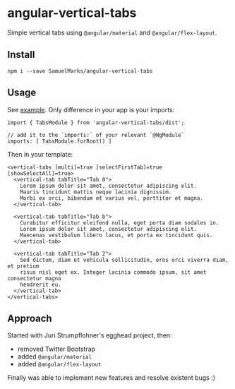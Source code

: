 angular-vertical-tabs
=====================
Simple vertical tabs using `@angular/material` and `@angular/flex-layout`.


## Install

    npm i --save SamuelMarks/angular-vertical-tabs

## Usage

See [example](src/app). Only difference in your app is your imports:

    import { TabsModule } from 'angular-vertical-tabs/dist';
    
    // add it to the `imports:` of your relevant `@NgModule`
    imports: [ TabsModule.forRoot() ]

Then in your template:

    <vertical-tabs [multi]=true [selectFirstTab]=true [showSelectAll]=true>
      <vertical-tab tabTitle="Tab 0">
        Lorem ipsum dolor sit amet, consectetur adipiscing elit.
        Mauris tincidunt mattis neque lacinia dignissim.
        Morbi ex orci, bibendum et varius vel, porttitor et magna.
      </vertical-tab>
    
      <vertical-tab tabTitle="Tab b">
        Curabitur efficitur eleifend nulla, eget porta diam sodales in.
        Lorem ipsum dolor sit amet, consectetur adipiscing elit.
        Maecenas vestibulum libero lacus, et porta ex tincidunt quis.
      </vertical-tab>
    
      <vertical-tab tabTitle="Tab 2">
        Sed dictum, diam et vehicula sollicitudin, eros orci viverra diam, et pretium
        risus nisl eget ex. Integer lacinia commodo ipsum, sit amet consectetur magna
        hendrerit eu.
      </vertical-tab>
    </vertical-tabs>


## Approach
Started with Juri Strumpflohner's egghead project, then:

  - removed Twitter Bootstrap
  - added `@angular/material`
  - added `@angular/flex-layout`

Finally was able to implement new features and resolve existent bugs :)
